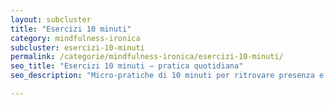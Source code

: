 ```yaml
---
layout: subcluster
title: "Esercizi 10 minuti"
category: mindfulness-ironica
subcluster: esercizi-10-minuti
permalink: /categorie/mindfulness-ironica/esercizi-10-minuti/
seo_title: "Esercizi 10 minuti — pratica quotidiana"
seo_description: "Micro-pratiche di 10 minuti per ritrovare presenza e calma nella routine."

---
```


<!-- Minimal index for sub-cluster to ensure /categorie/mindfulness-ironica/esercizi-10-minuti/ returns 200 -->
